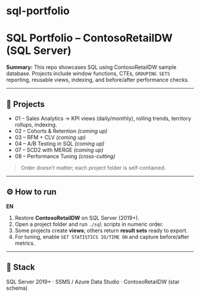 # sql-portfolio

# SQL Portfolio – ContosoRetailDW (SQL Server)

**Summary:** This repo showcases SQL using ContosoRetailDW sample database. Projects include window functions, CTEs, `GROUPING SETS` reporting, reusable views, indexing, and before/after performance checks. 

---

## 📂 Projects
- 01 – Sales Analytics → KPI views (daily/monthly), rolling trends, territory rollups, indexing.
- 02 – Cohorts & Retention *(coming up)*
- 03 – RFM + CLV *(coming up)*
- 04 – A/B Testing in SQL *(coming up)*
- 07 – SCD2 with MERGE *(coming up)*
- 08 – Performance Tuning *(cross-cutting)*

> Order doesn’t matter; each project folder is self-contained.

---

## ⚙️ How to run

**EN**
1. Restore **ContosoRetailDW** on SQL Server (2019+).
2. Open a project folder and run `./sql` scripts in numeric order.
3. Some projects create **views**; others return **result sets** ready to export.
4. For tuning, enable `SET STATISTICS IO/TIME ON` and capture before/after metrics.

---

## 🧰 Stack
SQL Server 2019+ · SSMS / Azure Data Studio · ContosoRetailDW (star schema)

